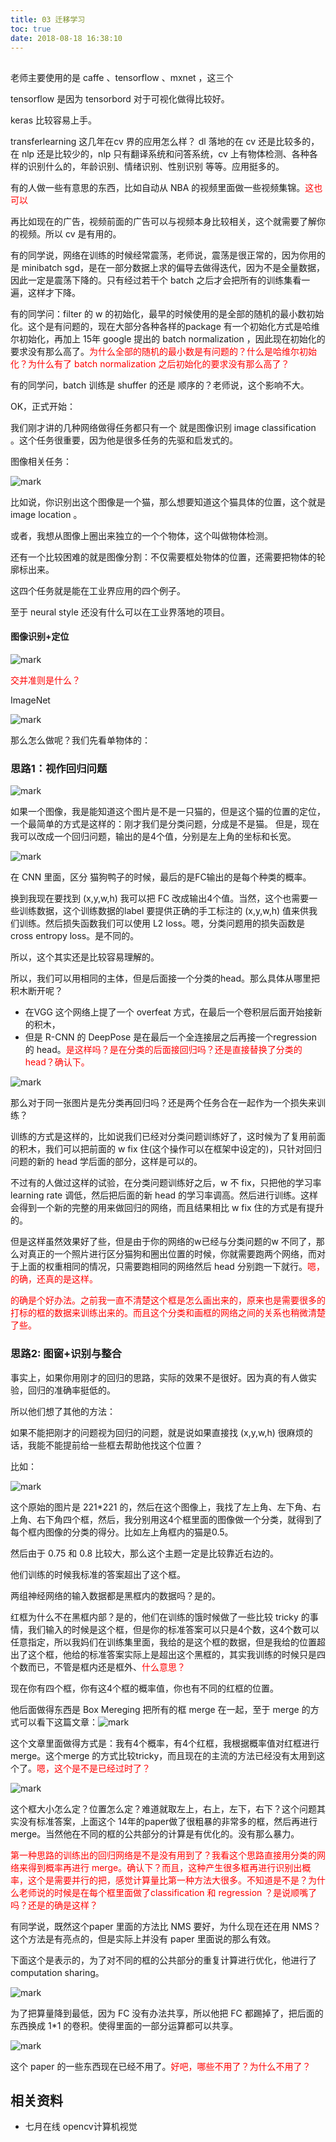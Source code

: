 ```yaml
---
title: 03 迁移学习
toc: true
date: 2018-08-18 16:38:10
---
```



##

老师主要使用的是 caffe 、tensorflow 、mxnet ，这三个

tensorflow 是因为 tensorbord 对于可视化做得比较好。

keras 比较容易上手。

transferlearning  这几年在cv 界的应用怎么样？ dl 落地的在 cv 还是比较多的，在 nlp 还是比较少的，nlp 只有翻译系统和问答系统，cv 上有物体检测、各种各样的识别什么的，年龄识别、情绪识别、性别识别 等等。应用挺多的。

有的人做一些有意思的东西，比如自动从 NBA 的视频里面做一些视频集锦。<span style="color:red;">这也可以</span>

再比如现在的广告，视频前面的广告可以与视频本身比较相关，这个就需要了解你的视频。所以 cv 是有用的。

有的同学说，网络在训练的时候经常震荡，老师说，震荡是很正常的，因为你用的是 minibatch sgd，是在一部分数据上求的偏导去做得迭代，因为不是全量数据，因此一定是震荡下降的。只有经过若干个 batch 之后才会把所有的训练集看一遍，这样才下降。

有的同学问：filter 的 w 的初始化，最早的时候使用的是全部的随机的最小数初始化。这个是有问题的，现在大部分各种各样的package 有一个初始化方式是哈维尔初始化，再加上 15年  google 提出的 batch normalization ，因此现在初始化的要求没有那么高了。<span style="color:red;">为什么全部的随机的最小数是有问题的？什么是哈维尔初始化？为什么有了 batch normalization 之后初始化的要求没有那么高了？</span>

有的同学问，batch 训练是 shuffer 的还是 顺序的？老师说，这个影响不大。



OK，正式开始：


我们刚才讲的几种网络做得任务都只有一个 就是图像识别 image classification 。这个任务很重要，因为他是很多任务的先驱和启发式的。

图像相关任务：

![mark](http://pacdb2bfr.bkt.clouddn.com/blog/image/180811/7a95FhKgkJ.png?imageslim)

比如说，你识别出这个图像是一个猫，那么想要知道这个猫具体的位置，这个就是 image location 。

或者，我想从图像上圈出来独立的一个个物体，这个叫做物体检测。

还有一个比较困难的就是图像分割：不仅需要框处物体的位置，还需要把物体的轮廓标出来。

这四个任务就是能在工业界应用的四个例子。

至于 neural style 还没有什么可以在工业界落地的项目。


#### 图像识别+定位

![mark](http://pacdb2bfr.bkt.clouddn.com/blog/image/180811/D9m9a4HfkD.png?imageslim)

<span style="color:red;">交并准则是什么？</span>

ImageNet

![mark](http://pacdb2bfr.bkt.clouddn.com/blog/image/180811/idD9Ce2fHd.png?imageslim)

那么怎么做呢？我们先看单物体的：

### 思路1：视作回归问题

![mark](http://pacdb2bfr.bkt.clouddn.com/blog/image/180811/La9IAb075e.png?imageslim)

如果一个图像，我是能知道这个图片是不是一只猫的，但是这个猫的位置的定位，一个最简单的方式是这样的：刚才我们是分类问题，分成是不是猫。
但是，现在我可以改成一个回归问题，输出的是4个值，分别是左上角的坐标和长宽。


![mark](http://pacdb2bfr.bkt.clouddn.com/blog/image/180811/JBehgjhf7A.png?imageslim)

在 CNN 里面，区分 猫狗鸭子的时候，最后的是FC输出的是每个种类的概率。

换到我现在要找到 (x,y,w,h) 我可以把 FC 改成输出4个值。当然，这个也需要一些训练数据，这个训练数据的label 要提供正确的手工标注的 (x,y,w,h) 值来供我们训练。然后损失函数我们可以使用  L2 loss。嗯，分类问题用的损失函数是 cross entropy loss。是不同的。

所以，这个其实还是比较容易理解的。

所以，我们可以用相同的主体，但是后面接一个分类的head。那么具体从哪里把积木断开呢？

- 在VGG 这个网络上提了一个 overfeat 方式，在最后一个卷积层后面开始接新的积木，
- 但是 R-CNN 的 DeepPose 是在最后一个全连接层之后再接一个regression 的 head。<span style="color:red;">是这样吗？是在分类的后面接回归吗？还是直接替换了分类的head？确认下。</span>

![mark](http://pacdb2bfr.bkt.clouddn.com/blog/image/180811/IdGgE5fJ09.png?imageslim)

那么对于同一张图片是先分类再回归吗？还是两个任务合在一起作为一个损失来训练？

训练的方式是这样的，比如说我们已经对分类问题训练好了，这时候为了复用前面的积木，我们可以把前面的 w fix 住(这个操作可以在框架中设定的)，只针对回归问题的新的 head 学后面的部分，这样是可以的。

不过有的人做过这样的试验，在分类问题训练好之后，w 不 fix，只把他的学习率 learning rate 调低，然后把后面的新 head 的学习率调高。然后进行训练。这样会得到一个新的完整的用来做回归的网络，而且结果相比 w fix 住的方式是有提升的。

但是这样虽然效果好了些，但是由于你的网络的w已经与分类问题的w 不同了，那么对真正的一个照片进行区分猫狗和圈出位置的时候，你就需要跑两个网络，而对于上面的权重相同的情况，只需要跑相同的网络然后 head 分别跑一下就行。<span style="color:red;">嗯，的确，还真的是这样。</span>


<span style="color:red;">的确是个好办法。之前我一直不清楚这个框是怎么画出来的，原来也是需要很多的打标的框的数据来训练出来的。而且这个分类和画框的网络之间的关系也稍微清楚了些。</span>


### 思路2: 图窗+识别与整合


事实上，如果你用刚才的回归的思路，实际的效果不是很好。因为真的有人做实验，回归的准确率挺低的。

所以他们想了其他的方法：

如果不能把刚才的问题视为回归的问题，就是说如果直接找 (x,y,w,h) 很麻烦的话，我能不能提前给一些框去帮助他找这个位置？

比如：

![mark](http://pacdb2bfr.bkt.clouddn.com/blog/image/180811/geabdI8h7A.png?imageslim)

这个原始的图片是 221*221 的，然后在这个图像上，我找了左上角、左下角、右上角、右下角四个框，然后，我分别用这4个框里面的图像做一个分类，就得到了每个框内图像的分类的得分。比如左上角框内的猫是0.5。

然后由于 0.75 和 0.8 比较大，那么这个主题一定是比较靠近右边的。

他们训练的时候我标准的答案超出了这个框。

两组神经网络的输入数据都是黑框内的数据吗？是的。

红框为什么不在黑框内部？是的，他们在训练的饿时候做了一些比较 tricky 的事情，我们输入的时候是这个框，但是你的标准答案可以只是4个数，这4个数可以任意指定，所以我妈们在训练集里面，我给的是这个框的数据，但是我给的位置超出了这个框，他给的标准答案实际上是超出这个黑框的，其实我训练的时候只是四个数而已，不管是框内还是框外、<span style="color:red;">什么意思？</span>

现在你有四个框，你有这4个框的概率值，你也有不同的红框的位置。


他后面做得东西是 Box Mereging 把所有的框 merge 在一起，至于 merge 的方式可以看下这篇文章：![mark](http://pacdb2bfr.bkt.clouddn.com/blog/image/180812/dAKGBm9cFd.png?imageslim)

这个文章里面做得方式是：我有4个概率，有4个红框，我根据概率值对红框进行merge。这个merge 的方式比较tricky，而且现在的主流的方法已经没有太用到这个了。<span style="color:red;">嗯，这个是不是已经过时了？</span>

![mark](http://pacdb2bfr.bkt.clouddn.com/blog/image/180812/mKeAAd5Ka9.png?imageslim)

这个框大小怎么定？位置怎么定？难道就取左上，右上，左下，右下？这个问题其实没有标准答案，上面这个 14年的paper做了很粗暴的非常多的框，然后再进行merge。当然他在不同的框的公共部分的计算是有优化的。没有那么暴力。

<span style="color:red;">第一种思路的训练出的回归网络是不是没有用到了？我看这个思路直接用分类的网络来得到概率再进行 merge。确认下？而且，这种产生很多框再进行识别出概率，这个是需要并行的把，感觉计算量比第一种方法大很多。不知道是不是？为什么老师说的时候是在每个框里面做了classification 和 regression ？是说顺嘴了吗？还是的确是这样？</span>

有同学说，既然这个paper 里面的方法比 NMS 要好，为什么现在还在用 NMS？这个方法是有亮点的，但是实际上并没有 paper 里面说的那么有效。

下面这个是表示的，为了对不同的框的公共部分的重复计算进行优化，他进行了 computation  sharing。

![mark](http://pacdb2bfr.bkt.clouddn.com/blog/image/180812/4B9BkL5cg0.png?imageslim)

为了把算量降到最低，因为 FC 没有办法共享，所以他把 FC 都踢掉了，把后面的东西换成 1*1 的卷积。使得里面的一部分运算都可以共享。

![mark](http://pacdb2bfr.bkt.clouddn.com/blog/image/180812/L4GiJcF98f.png?imageslim)

这个 paper 的一些东西现在已经不用了。<span style="color:red;">好吧，哪些不用了？为什么不用了？</span>





## 相关资料

- 七月在线 opencv计算机视觉
